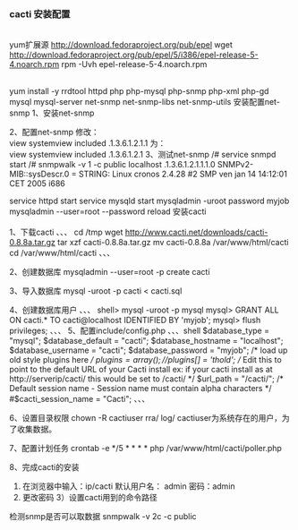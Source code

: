 ### cacti 安装配置
 <br>yum扩展源
  http://download.fedoraproject.org/pub/epel
  wget http://download.fedoraproject.org/pub/epel/5/i386/epel-release-5-4.noarch.rpm
  rpm -Uvh epel-release-5-4.noarch.rpm </br>



  <br> yum install  -y rrdtool httpd php php-mysql php-snmp php-xml php-gd mysql mysql-server net-snmp net-snmp-libs net-snmp-utils
  安装配置net-snmp
  1、安装net-snmp
  
  2、配置net-snmp
  修改：  
  view systemview included .1.3.6.1.2.1.1
  为：  
  view systemview included .1.3.6.1.2.1 
  3、测试net-snmp 
  /# service snmpd start 
  /# snmpwalk -v 1 -c public localhost .1.3.6.1.2.1.1.1.0 
  SNMPv2-MIB::sysDescr.0 = STRING: Linux cronos 2.4.28 #2 SMP ven jan 14 14:12:01 CET 2005 i686 
 
  service httpd start 
  service mysqld start 
  mysqladmin -uroot password myjob 
  mysqladmin --user=root --password reload 
  安装cacti</br> 
  <br> 1、下载cacti 
    、、、    cd /tmp 
        wget http://www.cacti.net/downloads/cacti-0.8.8a.tar.gz 
        tar xzf cacti-0.8.8a.tar.gz 
        mv cacti-0.8.8a /var/www/html/cacti 
        cd /var/www/html/cacti 、、、
  
  2、创建数据库 
  mysqladmin --user=root -p create cacti 
  
  3、导入数据库 
  mysql -uroot -p cacti < cacti.sql 
  
  4、创建数据库用户 
 、、、 shell> mysql -uroot -p mysql 
       mysql> GRANT ALL ON cacti.* TO cacti@localhost IDENTIFIED BY 'myjob'; 
       mysql> flush privileges; 
 、、、
  5、配置include/config.php 
  、、、shell
     $database_type = "mysql"; 
     $database_default = "cacti"; 
     $database_hostname = "localhost"; 
     $database_username = "cacti"; 
     $database_password = "myjob"; 
     /* load up old style plugins here  */
     $plugins = array(); 
     //$plugins[] = 'thold'; 
     /* 
     Edit this to point to the default URL of your Cacti install 
     ex: if your cacti install as at http://serverip/cacti/ this 
     would be set to /cacti/ 
     */ 
     $url_path = "/cacti/"; 
     /* Default session name - Session name must contain alpha characters */ 
     #$cacti_session_name = "Cacti";
、、、

  6、设置目录权限 
   chown -R cactiuser rra/ log/ 
   cactiuser为系统存在的用户，为了收集数据。 
   
  7、配置计划任务 
   crontab -e 
   */5 * * * * php /var/www/html/cacti/poller.php 
 
  8、完成cacti的安装 
   1) 在浏览器中输入：ip/cacti 
   默认用户名： admin  密码：admin 
   2) 更改密码 
   3）设置cacti用到的命令路径 

 
   检测snmp是否可以取数据 
   snmpwalk -v 2c -c public 
 </br> 
 
